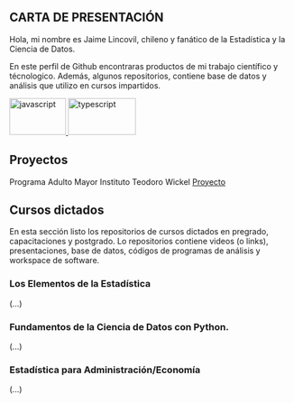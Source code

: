 ## **CARTA DE PRESENTACIÓN**

Hola, mi nombre es Jaime Lincovil, chileno y fanático de la Estadística y la Ciencia de Datos. 

En este perfil de Github encontraras productos de mi trabajo científico y técnologico. Además, algunos repositorios, contiene base de datos y análisis que utilizo en cursos impartidos.

<p align="left"> <a href="https://powerbi.microsoft.com/es-es/" target="_blank"> <img src="https://github.com/jelincovil/logos_images/blob/c0201c6d2cc270ea6f17ec7853a6c4cc73224416/power_bi_logo.png " alt="javascript" width="100" height="65"/> <a href="https://www.rstudio.com/" target="_blank"> <img src="https://github.com/jelincovil/logos_images/blob/c0201c6d2cc270ea6f17ec7853a6c4cc73224416/RStudio_logo.png" alt="typescript" width="120" height="65"/> </a>
</p>

## **Proyectos**
Programa Adulto Mayor Instituto Teodoro Wickel [Proyecto](https://github.com/jelincovil/evolucion_encuesta_calidad_vida_salud_nacional_chile/blob/main/estudios_teodoro_wickel_tco/README.md)  

## **Cursos dictados**

En esta sección listo los repositorios de cursos dictados en pregrado, capacitaciones y postgrado. Lo repositorios contiene videos (o links), presentaciones, base de datos, códigos de programas de análisis y workspace de software.

### Los Elementos de la Estadística
(...)

### Fundamentos de la Ciencia de Datos con Python.
(...)
### Estadística para Administración/Economía  
(...)  
  
  
  

